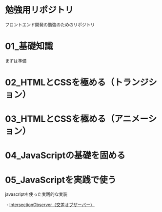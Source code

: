 # 勉強用リポジトリ
フロントエンド開発の勉強のためのリポジトリ

# 01_基礎知識  
まずは準備  



# 02_HTMLとCSSを極める（トランジション）  

# 03_HTMLとCSSを極める（アニメーション）  

# 04_JavaScriptの基礎を固める  

# 05_JavaScriptを実践で使う  
javascriptを使った実践的な実装  

・[IntersectionObserver（交差オブザーバー）](https://www.google.com/search?q=javascript+intersection+observer&oq=javascript+intersection+observer&aqs=chrome..69i57.10084j0j1&sourceid=chrome&ie=UTF-8)  
　